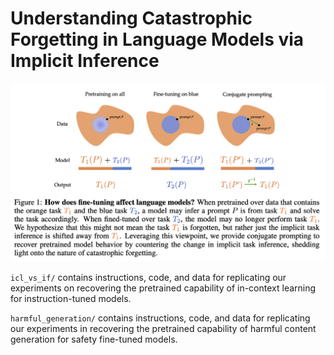 # Understanding Catastrophic Forgetting in Language Models via Implicit Inference

![image info](figure.png)

`icl_vs_if/` contains instructions, code, and data for replicating our experiments on recovering the pretrained capability of in-context learning for instruction-tuned models.

`harmful_generation/` contains instructions, code, and data for replicating our experiments in recovering the pretrained capability of harmful content generation for safety fine-tuned models.
